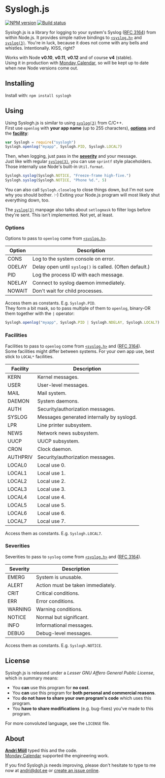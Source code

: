 Syslogh.js
==========
[![NPM version][npm-badge]](http://badge.fury.io/js/syslogh)
[![Build status][travis-badge]](https://travis-ci.org/moll/node-syslogh)

Syslogh.js is a library for logging to your system's Syslog ([RFC
3164][rfc3164]) from within Node.js. It provides simple native bindings to
[`<syslog.h>`][syslog.h] and [`syslog(3)`][syslog(3)]. You're in luck, because
it does not come with any bells and whistles.  Intentionally. KISS, right?

Works with Node **v0.10**, **v0.11**, **v0.12** and of course **v4** (stable).  
Using it in production with [Monday Calendar][monday], so will be kept up to
date when new Node versions come out.

[rfc3164]: https://tools.ietf.org/html/rfc3164
[syslog.h]: http://pubs.opengroup.org/onlinepubs/7908799/xsh/syslog.h.html
[syslog(3)]: http://linux.die.net/man/3/syslog
[npm-badge]: https://badge.fury.io/js/syslogh.png
[travis-badge]: https://travis-ci.org/moll/node-syslogh.png?branch=master


Installing
----------
Install with: `npm install syslogh`


Using
-----
Using Syslogh.js is similar to using [`syslog(3)`][syslog(3)] from C/C++.  
First use `openlog` with **your app name** (up to 255 characters), [**options**](#options) and the
[**facility**](#facilities):
```javascript
var Syslogh = require("syslogh")
Syslogh.openlog("myapp", Syslogh.PID, Syslogh.LOCAL7)
```

Then, when logging, just pass in the [**severity**](#severities) and your
message.  
Just like with regular [`syslog(3)`][syslog(3)], you can use `sprintf` style
placeholders. Those internally use Node's built-in `Util.format`.
```javascript
Syslogh.syslog(Syslogh.NOTICE, "Freeze-frame high-five.")
Syslogh.syslog(Syslogh.NOTICE, "Phone %d.", 5)
```

You can also call `Syslogh.closelog` to close things down, but I'm not sure why
you should bother. :-) Exiting your Node.js program will most likely shut
everything down, too.

The [`syslog(3)`][syslog(3)] manpage also talks about `setlogmask` to filter
logs before they're sent. This isn't implemented. Not yet, at least.


### Options
Options to pass to `openlog` come from [`<syslog.h>`][syslog.h].

Option | Description
-------|------------
CONS   | Log to the system console on error.
ODELAY | Delay open until `syslog()` is called. (Often default.)
PID    | Log the process ID with each message.
NDELAY | Connect to syslog daemon immediately.
NOWAIT | Don't wait for child processes.

Access them as constants. E.g. `Syslogh.PID`.  
They form a bit mask, so to pass multiple of them to `openlog`, binary-OR them
together with the `|` operator:
```javascript
Syslogh.openlog("myapp", Syslogh.PID | Syslogh.NDELAY, Syslogh.LOCAL7)
```


### Facilities
Facilities to pass to `openlog` come from [`<syslog.h>`][syslog.h] and ([RFC
3164][rfc3164]).  
Some facilities might differ between systems. For your own app use, best stick
to `LOCAL*` facilities.

Facility | Description
---------|------------
KERN     | Kernel messages.
USER     | User-level messages.
MAIL     | Mail system.
DAEMON   | System daemons.
AUTH     | Security/authorization messages.
SYSLOG   | Messages generated internally by syslogd.
LPR      | Line printer subsystem.
NEWS     | Network news subsystem.
UUCP     | UUCP subsystem.
CRON     | Clock daemon.
AUTHPRIV | Security/authorization messages.
LOCAL0   | Local use 0.
LOCAL1   | Local use 1.
LOCAL2   | Local use 2.
LOCAL3   | Local use 3.
LOCAL4   | Local use 4.
LOCAL5   | Local use 5.
LOCAL6   | Local use 6.
LOCAL7   | Local use 7.

Access them as constants. E.g. `Syslogh.LOCAL7`.


### Severities
Severities to pass to `syslog` come from [`<syslog.h>`][syslog.h] and ([RFC
3164][rfc3164]).  

Severity | Description
---------|------------
EMERG    | System is unusable.
ALERT    | Action must be taken immediately.
CRIT     | Critical conditions.
ERR      | Error conditions.
WARNING  | Warning conditions.
NOTICE   | Normal but significant.
INFO     | Informational messages.
DEBUG    | Debug-level messages.

Access them as constants. E.g. `Syslogh.NOTICE`.


License
-------
Syslogh.js is released under a *Lesser GNU Affero General Public License*, which
in summary means:

- You **can** use this program for **no cost**.
- You **can** use this program for **both personal and commercial reasons**.
- You **do not have to share your own program's code** which uses this program.
- You **have to share modifications** (e.g. bug-fixes) you've made to this
  program.

For more convoluted language, see the `LICENSE` file.


About
-----
**[Andri Möll](http://themoll.com)** typed this and the code.  
[Monday Calendar][monday] supported the engineering work.

If you find Syslogh.js needs improving, please don't hesitate to type to me now
at [andri@dot.ee][email] or [create an issue online][issues].

[email]: mailto:andri@dot.ee
[issues]: https://github.com/moll/node-syslogh/issues
[monday]: https://mondayapp.com
